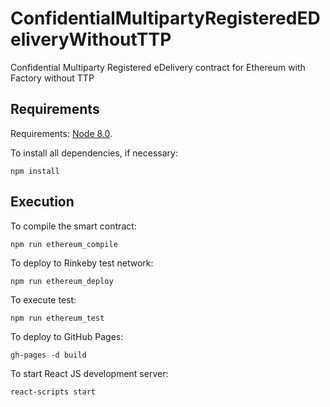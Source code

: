 # ConfidentialMultipartyRegisteredEDeliveryWithoutTTP
Confidential Multiparty Registered eDelivery contract for Ethereum with Factory without TTP

## Requirements
Requirements: [Node 8.0](https://nodejs.org/en/download/).

To install all dependencies, if necessary:
```
npm install
```
## Execution
To compile the smart contract:
```
npm run ethereum_compile
```

To deploy to Rinkeby test network:
```
npm run ethereum_deploy
```

To execute test:
```
npm run ethereum_test
```

To deploy to GitHub Pages:
```
gh-pages -d build
```

To start React JS development server:
```
react-scripts start
```
